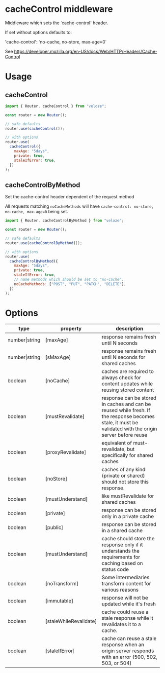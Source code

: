 # cacheControl middleware

Middleware which sets the 'cache-control' header.

If set without options defaults to:

'cache-control': 'no-cache, no-store, max-age=0'

See https://developer.mozilla.org/en-US/docs/Web/HTTP/Headers/Cache-Control

# Usage

## cacheControl

```js
import { Router, cacheControl } from "veloze";

const router = new Router();

// safe defaults
router.use(cacheControl());

// with options
router.use(
  cacheControl({
    maxAge: "5days",
    private: true,
    staleIfError: true,
  })
);
```

## cacheControlByMethod

Set the cache-control header dependent of the request method

All requests matching `noCacheMethods` will have `cache-control: no-store,
no-cache, max-age=0` being set.

```js
import { Router, cacheControlByMethod } from "veloze";

const router = new Router();

// safe defaults
router.use(cacheControlByMethod());

// with options
router.use(
  cacheControlByMethod({
    maxAge: "5days",
    private: true,
    staleIfError: true,
    // name methods which should be set to "no-cache".
    noCacheMethods: ["POST", "PUT", "PATCH", "DELETE"],
  })
);
```

# Options

| type           | property                | description                                                                                                                                             |
| -------------- | ----------------------- | ------------------------------------------------------------------------------------------------------------------------------------------------------- |
| number\|string | \[maxAge]               | response remains fresh until N seconds                                                                                                                  |
| number\|string | \[sMaxAge]              | response remains fresh until N seconds for shared caches                                                                                                |
| boolean        | \[noCache]              | caches are required to always check for content updates while reusing stored content                                                                    |
| boolean        | \[mustRevalidate]       | response can be stored in caches and can be reused while fresh. If the response becomes stale, it must be validated with the origin server before reuse |
| boolean        | \[proxyRevalidate]      | equivalent of must-revalidate, but specifically for shared caches                                                                                       |
| boolean        | \[noStore]              | caches of any kind (private or shared) should not store this response.                                                                                  |
| boolean        | \[mustUnderstand]       | like mustRevalidate for shared caches                                                                                                                   |
| boolean        | \[private]              | response can be stored only in a private cache                                                                                                          |
| boolean        | \[public]               | response can be stored in a shared cache                                                                                                                |
| boolean        | \[mustUnderstand]       | cache should store the response only if it understands the requirements for caching based on status code                                                |
| boolean        | \[noTransform]          | Some intermediaries transform content for various reasons                                                                                               |
| boolean        | \[immutable]            | response will not be updated while it's fresh                                                                                                           |
| boolean        | \[staleWhileRevalidate] | cache could reuse a stale response while it revalidates it to a cache.                                                                                  |
| boolean        | \[staleIfError]         | cache can reuse a stale response when an origin server responds with an error (500, 502, 503, or 504)                                                   |

